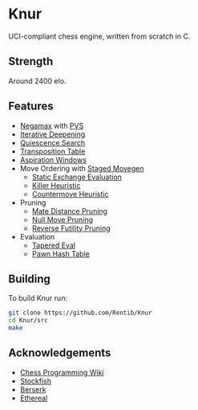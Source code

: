 # Knur
UCI-compliant chess engine, written from scratch in C.

## Strength
Around 2400 elo.

## Features
- [Negamax](https://www.chessprogramming.org/Negamax) with [PVS](https://www.chessprogramming.org/Principal_Variation_Search)
- [Iterative Deepening](https://www.chessprogramming.org/Iterative_Deepening)
- [Quiescence Search](https://www.chessprogramming.org/Quiescence_Search)
- [Transposition Table](https://www.chessprogramming.org/Transposition_Table)
- [Aspiration Windows](https://www.chessprogramming.org/Aspiration_Windows)
- Move Ordering with [Staged Movegen](https://www.chessprogramming.org/Move_Generation#Staged_Move_Generation)
    - [Static Exchange Evaluation](https://www.chessprogramming.org/Static_Exchange_Evaluation)
    - [Killer Heuristic](https://www.chessprogramming.org/Killer_Heuristic)
    - [Countermove Heuristic](https://www.chessprogramming.org/Countermove_Heuristic)
- Pruning
    - [Mate Distance Pruning](https://www.chessprogramming.org/Mate_Distance_Pruning)
    - [Null Move Pruning](https://www.chessprogramming.org/Null_Move_Pruning)
    - [Reverse Futility Pruning](https://www.chessprogramming.org/Reverse_Futility_Pruning)
- Evaluation
    - [Tapered Eval](https://www.chessprogramming.org/Tapered_Eval)
    - [Pawn Hash Table](https://www.chessprogramming.org/Pawn_Hash_Table)

## Building
To build Knur run:
```bash
git clone https://github.com/Rentib/Knur
cd Knur/src
make
```

## Acknowledgements
- [Chess Programming Wiki](https://www.chessprogramming.org/Main_Page)
- [Stockfish](https://github.com/official-stockfish/Stockfish/)
- [Berserk](https://github.com/jhonnold/berserk)
- [Ethereal](https://github.com/AndyGrant/Ethereal/tree/master)
